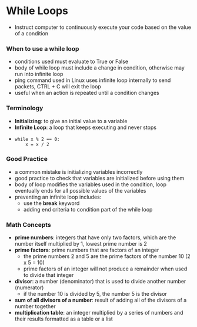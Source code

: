 # While Loops
- Instruct computer to continuously execute your code based on the value of a condition

### When to use a while loop
- conditions used must evaluate to True or False
- body of while loop must include a change in condition, otherwise may run into infinite loop
- ping command used in Linux uses infinite loop internally to send packets, CTRL + C will exit the loop
- useful when an action is repeated until a condition changes

### Terminology
- __Initializing__: to give an initial value to a variable
- __Infinite Loop__: a loop that keeps executing and never stops
*   ```
    while x % 2 == 0:
        x = x / 2
    ```

### Good Practice
- a common mistake is initializing variables incorrectly
- good practice to check that variables are initialized before using them
- body of loop modifies the variables used in the condition, loop eventually ends for all possible values of the variables
- preventing an infinite loop includes:
    * use the __break__ keyword
    * adding end criteria to condition part of the while loop

### Math Concepts
- __prime numbers__: integers that have only two factors, which are the number itself multiplied by 1, lowest prime number is 2
- __prime factors__: prime numbers that are factors of an integer
    * the prime numbers 2 and 5 are the prime factors of the number 10 (2 x 5 = 10)
    * prime factors of an integer will not produce a remainder when used to divide that integer
- __divisor__: a number (denominator) that is used to divide another number (numerator)
    * if the number 10 is divided by 5, the number 5 is the divisor
- __sum of all divisors of a number__: result of adding all of the divisors of a number together
- __multiplication table__: an integer multiplied by a series of numbers and their results formatted as a table or a list